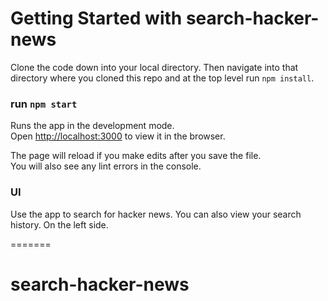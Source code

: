 
# Getting Started with search-hacker-news

Clone the code down into your local directory.
Then navigate into that directory where you cloned this repo and
at the top level run `npm install`.

### run `npm start`

Runs the app in the development mode.\
Open [http://localhost:3000](http://localhost:3000) to view it in the browser.

The page will reload if you make edits after you save the file.\
You will also see any lint errors in the console.

### UI

Use the app to search for hacker news.
You can also view your search history. On the left side.

=======
# search-hacker-news
